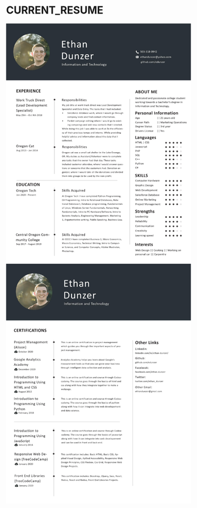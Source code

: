 # CURRENT_RESUME
<a href="url"><img src="https://github.com/edunzer/CURRENT_RESUME/blob/main/0001.jpg" width="950">
<a href="url"><img src="https://github.com/edunzer/CURRENT_RESUME/blob/main/0002.jpg" width="950">

